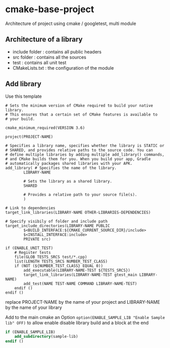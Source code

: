 # cmake-base-project
Architecture of project using cmake / googletest, multi module


## Architecture of a library

- include folder : contains all public headers
- src folder : contains all the sources
- test : contains all unit test
- CMakeLists.txt : the configuration of the module 


## Add library 

Use this template 

```camke
# Sets the minimum version of CMake required to build your native library.
# This ensures that a certain set of CMake features is available to
# your build.

cmake_minimum_required(VERSION 3.6)

project(PROJECT-NAME)

# Specifies a library name, specifies whether the library is STATIC or
# SHARED, and provides relative paths to the source code. You can
# define multiple libraries by adding multiple add_library() commands,
# and CMake builds them for you. When you build your app, Gradle
# automatically packages shared libraries with your APK.
add_library( # Specifies the name of the library.
        LIBRARY-NAME

        # Sets the library as a shared library.
        SHARED

        # Provides a relative path to your source file(s).
        )

# Link to dependencies
target_link_libraries(LIBRARY-NAME OTHER-LIBRARIES-DEPENDENCIES)

# Specify visibily of folder and include path
target_include_directories(LIBRARY-NAME PUBLIC
        $<BUILD_INTERFACE:${CMAKE_CURRENT_SOURCE_DIR}/include>
        $<INSTALL_INTERFACE:include>
        PRIVATE src)

if (ENABLE_UNIT_TEST)
    # Register tests
    file(GLOB TESTS_SRCS test/*.cpp)
    list(LENGTH TESTS_SRCS NUMBER_TEST_CLASS)
    if (NOT (${NUMBER_TEST_CLASS} EQUAL 0))
        add_executable(LIBRARY-NAME-TEST ${TESTS_SRCS})
        target_link_libraries(LIBRARY-NAME-TEST gtest_main LIBRARY-NAME)
        add_test(NAME TEST-NAME COMMAND LIBRARY-NAME-TEST)
    endif ()
endif ()

```

replace PROJECT-NAME by the name of your project and LIBRARY-NAME by the name of your library

Add to the main cmake an Option ``option(ENABLE_SAMPLE_LIB "Enable Sample lib" OFF)`` to allow enable disable library build
and a block at the end 
````cmake
if (ENABLE_SAMPLE_LIB)
    add_subdirectory(sample-lib)
endif ()
````